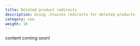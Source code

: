 ```yaml
---
title: Deleted product redirects
description: Using .htacces redirects for deleted products 
category: seo
weight: 10
---
```


content coming soon! 

